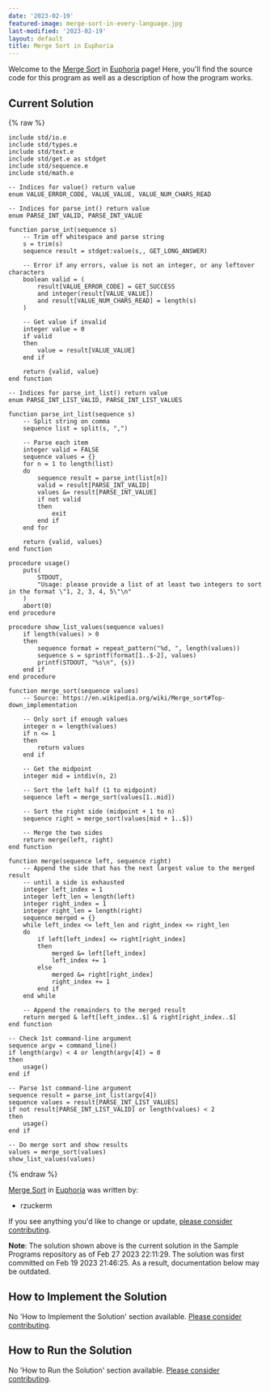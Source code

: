 ```yaml
---
date: '2023-02-19'
featured-image: merge-sort-in-every-language.jpg
last-modified: '2023-02-19'
layout: default
title: Merge Sort in Euphoria
---
```


Welcome to the [Merge Sort](https://sampleprograms.io/projects/merge-sort) in [Euphoria](https://sampleprograms.io/languages/euphoria) page! Here, you'll find the source code for this program as well as a description of how the program works.

## Current Solution

{% raw %}

```euphoria
include std/io.e
include std/types.e
include std/text.e
include std/get.e as stdget
include std/sequence.e
include std/math.e

-- Indices for value() return value
enum VALUE_ERROR_CODE, VALUE_VALUE, VALUE_NUM_CHARS_READ

-- Indices for parse_int() return value
enum PARSE_INT_VALID, PARSE_INT_VALUE

function parse_int(sequence s)
    -- Trim off whitespace and parse string
    s = trim(s)
    sequence result = stdget:value(s,, GET_LONG_ANSWER)

    -- Error if any errors, value is not an integer, or any leftover characters
    boolean valid = (
        result[VALUE_ERROR_CODE] = GET_SUCCESS
        and integer(result[VALUE_VALUE])
        and result[VALUE_NUM_CHARS_READ] = length(s)
    )

    -- Get value if invalid
    integer value = 0
    if valid
    then
        value = result[VALUE_VALUE]
    end if

    return {valid, value}
end function

-- Indices for parse_int_list() return value
enum PARSE_INT_LIST_VALID, PARSE_INT_LIST_VALUES

function parse_int_list(sequence s)
    -- Split string on comma
    sequence list = split(s, ",")

    -- Parse each item
    integer valid = FALSE
    sequence values = {}
    for n = 1 to length(list)
    do
        sequence result = parse_int(list[n])
        valid = result[PARSE_INT_VALID]
        values &= result[PARSE_INT_VALUE]
        if not valid
        then
            exit
        end if
    end for

    return {valid, values}
end function

procedure usage()
    puts(
        STDOUT, 
        "Usage: please provide a list of at least two integers to sort in the format \"1, 2, 3, 4, 5\"\n"
    )
    abort(0)
end procedure

procedure show_list_values(sequence values)
    if length(values) > 0
    then
        sequence format = repeat_pattern("%d, ", length(values))
        sequence s = sprintf(format[1..$-2], values)
        printf(STDOUT, "%s\n", {s})
    end if
end procedure

function merge_sort(sequence values)
    -- Source: https://en.wikipedia.org/wiki/Merge_sort#Top-down_implementation

    -- Only sort if enough values
    integer n = length(values)
    if n <= 1
    then
        return values
    end if

    -- Get the midpoint
    integer mid = intdiv(n, 2)

    -- Sort the left half (1 to midpoint)
    sequence left = merge_sort(values[1..mid])

    -- Sort the right side (midpoint + 1 to n)
    sequence right = merge_sort(values[mid + 1..$])

    -- Merge the two sides
    return merge(left, right)
end function

function merge(sequence left, sequence right)
    -- Append the side that has the next largest value to the merged result
    -- until a side is exhausted
    integer left_index = 1
    integer left_len = length(left)
    integer right_index = 1
    integer right_len = length(right)
    sequence merged = {}
    while left_index <= left_len and right_index <= right_len
    do
        if left[left_index] <= right[right_index]
        then
            merged &= left[left_index]
            left_index += 1
        else
            merged &= right[right_index]
            right_index += 1
        end if
    end while

    -- Append the remainders to the merged result
    return merged & left[left_index..$] & right[right_index..$]
end function

-- Check 1st command-line argument
sequence argv = command_line()
if length(argv) < 4 or length(argv[4]) = 0
then
    usage()
end if

-- Parse 1st command-line argument
sequence result = parse_int_list(argv[4])
sequence values = result[PARSE_INT_LIST_VALUES]
if not result[PARSE_INT_LIST_VALID] or length(values) < 2
then
    usage()
end if

-- Do merge sort and show results
values = merge_sort(values)
show_list_values(values)
```

{% endraw %}

[Merge Sort](https://sampleprograms.io/projects/merge-sort) in [Euphoria](https://sampleprograms.io/languages/euphoria) was written by:

- rzuckerm

If you see anything you'd like to change or update, [please consider contributing](https://github.com/TheRenegadeCoder/sample-programs).

**Note**: The solution shown above is the current solution in the Sample Programs repository as of Feb 27 2023 22:11:29. The solution was first committed on Feb 19 2023 21:46:25. As a result, documentation below may be outdated.

## How to Implement the Solution

No 'How to Implement the Solution' section available. [Please consider contributing](https://github.com/TheRenegadeCoder/sample-programs-website).

## How to Run the Solution

No 'How to Run the Solution' section available. [Please consider contributing](https://github.com/TheRenegadeCoder/sample-programs-website).